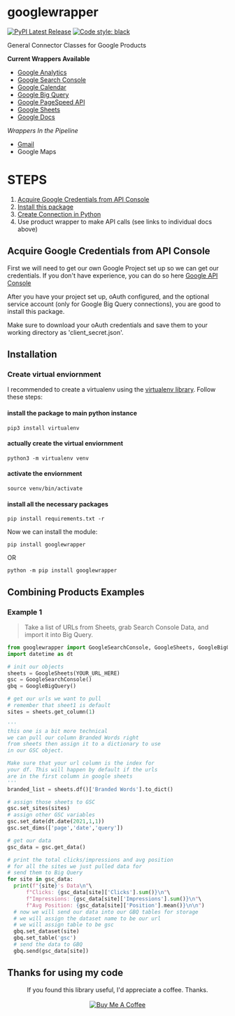 # googlewrapper

[![PyPI Latest Release](https://img.shields.io/pypi/v/googlewrapper.svg)](https://pypi.org/project/googlewrapper/)
[![Code style: black](https://img.shields.io/badge/code%20style-black-000000.svg)](https://github.com/psf/black)


General Connector Classes for Google Products 

__Current Wrappers Available__

 - <a href=https://github.com/jaceiverson/googlewrapper/blob/master/documentation/Google%20Analytics.md>Google Analytics</a>
 - <a href=https://github.com/jaceiverson/googlewrapper/blob/master/documentation/Google%20Search%20Console.md>Google Search Console</a>
 - <a href=https://github.com/jaceiverson/googlewrapper/blob/master/documentation/Google%20Calendar.md>Google Calendar</a>
 - <a href=https://github.com/jaceiverson/googlewrapper/blob/master/documentation/Google%20Big%20Query.md>Google Big Query</a>
 - <a href=https://github.com/jaceiverson/googlewrapper/blob/master/documentation/Pagespeed%20Insights.md>Google PageSpeed API</a>
 - <a href=https://github.com/jaceiverson/googlewrapper/blob/master/documentation/Google%20Sheets.md>Google Sheets</a>
 - <a href=https://github.com/jaceiverson/googlewrapper/blob/master/documentation/Google%20Docs.md>Google Docs</a>

_Wrappers In the Pipeline_
- <a href=https://github.com/jaceiverson/googlewrapper/blob/master/documentation/Gmail.md>Gmail</a>
- Google Maps  

# STEPS
 1) <a href=https://github.com/jaceiverson/googlewrapper#Acquire-Google-Credentials-from-API-Console>Acquire Google Credentials from API Console</a>
 2) <a href=https://github.com/jaceiverson/googlewrapper#installation>Install this package</a>
 3) <a href=https://github.com/jaceiverson/googlewrapper/blob/master/documentation/Google%20Authentication.md>Create Connection in Python</a>
 4) Use product wrapper to make API calls (see links to individual docs above)

## Acquire Google Credentials from API Console
First we will need to get our own Google Project set up so we can get our credentials. If you don't have experience, you can do so here <a href=https://console.cloud.google.com/apis/dashboard>Google API Console</a>

After you have your project set up, oAuth configured, and the optional service account (only for Google Big Query connections), you are good to install this package.

Make sure to download your oAuth credentials and save them to your working directory as 'client_secret.json'.

## Installation
### Create virtual enviornment
I recommended to create a virtualenv using the <a href="https://pypi.org/project/virtualenv/" target="_blank">virtualenv library</a>. Follow these steps:

#### install the package to main python instance
```
pip3 install virtualenv
```
#### actually create the virtual enviornment
```
python3 -m virtualenv venv
```
#### activate the enviornment
```
source venv/bin/activate
```
#### install all the necessary packages
```
pip install requirements.txt -r
```
Now we can install the module:
```
pip install googlewrapper
```
OR
```
python -m pip install googlewrapper
```

## Combining Products Examples
### Example 1
> Take a list of URLs from Sheets, grab Search Console Data, and import it into Big Query.

```py
from googlewrapper import GoogleSearchConsole, GoogleSheets, GoogleBigQuery
import datetime as dt

# init our objects
sheets = GoogleSheets(YOUR_URL_HERE)
gsc = GoogleSearchConsole()
gbq = GoogleBigQuery()

# get our urls we want to pull
# remember that sheet1 is default
sites = sheets.get_column(1)

'''
this one is a bit more technical
we can pull our column Branded Words right 
from sheets then assign it to a dictionary to use
in our GSC object.

Make sure that your url column is the index for 
your df. This will happen by default if the urls
are in the first column in google sheets
'''
branded_list = sheets.df()['Branded Words'].to_dict()

# assign those sheets to GSC
gsc.set_sites(sites)
# assign other GSC variables
gsc.set_date(dt.date(2021,1,1))
gsc.set_dims(['page','date','query'])

# get our data
gsc_data = gsc.get_data()

# print the total clicks/impressions and avg position
# for all the sites we just pulled data for
# send them to Big Query
for site in gsc_data:
  print(f"{site}'s Data\n"\
      f"Clicks: {gsc_data[site]['Clicks'].sum()}\n"\
      f"Impressions: {gsc_data[site]['Impressions'].sum()}\n"\
      f"Avg Position: {gsc_data[site]['Position'].mean()}\n\n")
  # now we will send our data into our GBQ tables for storage
  # we will assign the dataset name to be our url
  # we will assign table to be gsc
  gbq.set_dataset(site)
  gbq.set_table('gsc')
  # send the data to GBQ
  gbq.send(gsc_data[site])
```

## Thanks for using my code
<p align="center">
If you found this library useful, I'd appreciate a coffee. Thanks.
<br>
<br>
<a href="https://www.buymeacoffee.com/jaceiverson" target="_blank"><img src="https://www.buymeacoffee.com/assets/img/custom_images/orange_img.png" alt="Buy Me A Coffee" style="height: auto !important;width: auto !important;" ></a>
</p>
